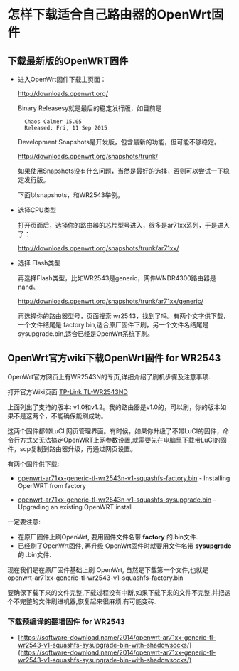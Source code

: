 # 怎样下载适合自己路由器的OpenWrt固件


## 下载最新版的OpenWRT固件

* 进入OpenWrt固件下载主页面：

	http://downloads.openwrt.org/

	Binary Releasesy就是最后的稳定发行版，如目前是
	
		Chaos Calmer 15.05
		Released: Fri, 11 Sep 2015
	
	Development Snapshots是开发版，包含最新的功能，但可能不够稳定。
	
	http://downloads.openwrt.org/snapshots/trunk/
	
	如果使用Snapshots没有什么问题，当然是最好的选择，否则可以尝试一下稳定发行版。
	
	下面以snapshots，和WR2543举例。

* 选择CPU类型

	打开页面后，选择你的路由器的芯片型号进入，很多是ar71xx系列，于是进入了：
	
	http://downloads.openwrt.org/snapshots/trunk/ar71xx/

* 选择 Flash类型

	再选择Flash类型，比如WR2543是generic，网件WNDR4300路由器是nand。

	http://downloads.openwrt.org/snapshots/trunk/ar71xx/generic/

	再选择你的路由器型号，页面搜索 wr2543，找到了吗。有两个文字供下载，一个文件结尾是 factory.bin,适合原厂固件下刷，另一个文件名结尾是sysupgrade.bin,适合已经是OpenWrt系统下刷。

## OpenWrt官方wiki下载OpenWrt固件 for WR2543

OpenWrt官方网页上有WR2543N的专页,详细介绍了刷机步骤及注意事项.

打开官方Wiki页面 [TP-Link TL-WR2543ND](http://wiki.openwrt.org/toh/tp-link/tl-wr2543nd) 

上面列出了支持的版本: v1.0和v1.2。我的路由器是v1.0的，可以刷，你的版本如果不是这两个，不能确保能刷成功。

这两个固件都带LuCI 网页管理界面。有时候，如果你升级了不带LuCI的固件，命令行方式又无法搞定OpenWRT上网参数设置,就需要先在电脑里下载带LuCI的固件，scp复制到路由器升级，再通过网页设置。

有两个固件供下载:
* [openwrt-ar71xx-generic-tl-wr2543n-v1-squashfs-factory.bin](http://downloads.openwrt.org/attitude_adjustment/12.09/ar71xx/generic/openwrt-ar71xx-generic-tl-wr2543-v1-squashfs-factory.bin) - Installing OpenWRT from factory

* [openwrt-ar71xx-generic-tl-wr2543n-v1-squashfs-sysupgrade.bin](http://downloads.openwrt.org/attitude_adjustment/12.09/ar71xx/generic/openwrt-ar71xx-generic-tl-wr2543-v1-squashfs-sysupgrade.bin) - Upgrading an existing OpenWRT install

一定要注意:
* 在原厂固件上刷OpenWrt, 要用固件文件名带 **factory** 的.bin文件. 
* 已经刷了OpenWrt固件, 再升级 OpenWrt固件时就要用文件名带 **sysupgrade** 的 .bin文件.

现在我们是在原厂固件基础上刷 OpenWrt, 自然是下载第一个文件,也就是 openwrt-ar71xx-generic-tl-wr2543-v1-squashfs-factory.bin

要确保下载下来的文件完整,下载过程没有中断,如果下载下来的文件不完整,并把这个不完整的文件刷进机器,恢复起来很麻烦,有可能变砖.

### 下载预编译的翻墙固件 for WR2543

* [https://software-download.name/2014/openwrt-ar71xx-generic-tl-wr2543-v1-squashfs-sysupgrade-bin-with-shadowsocks/](https://software-download.name/2014/openwrt-ar71xx-generic-tl-wr2543-v1-squashfs-sysupgrade-bin-with-shadowsocks/)